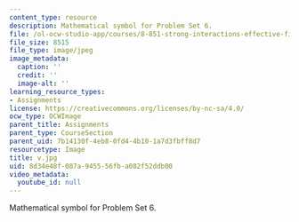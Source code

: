 ```yaml
---
content_type: resource
description: Mathematical symbol for Problem Set 6.
file: /ol-ocw-studio-app/courses/8-851-strong-interactions-effective-field-theories-of-qcd-spring-2006/8d34e48f087a945556fba082f52ddb00_v.jpg
file_size: 8515
file_type: image/jpeg
image_metadata:
  caption: ''
  credit: ''
  image-alt: ''
learning_resource_types:
- Assignments
license: https://creativecommons.org/licenses/by-nc-sa/4.0/
ocw_type: OCWImage
parent_title: Assignments
parent_type: CourseSection
parent_uid: 7b14130f-4eb8-0fd4-4b10-1a7d3fbff8d7
resourcetype: Image
title: v.jpg
uid: 8d34e48f-087a-9455-56fb-a082f52ddb00
video_metadata:
  youtube_id: null
---
```

Mathematical symbol for Problem Set 6.